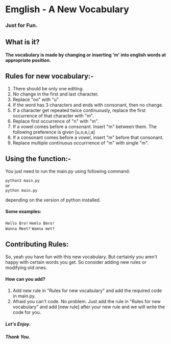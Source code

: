 # Emglish - A New Vocabulary
### Just for Fun.

## What is it?
#### The vocabulary is made by changing or inserting 'm' into english words at appropriate position.

## Rules for new vocabulary:-

1. There should be only one editing.
2. No change in the first and last character.
3. Replace "oo" with "u"
4. If the word has 3 characters and ends with consonant, then no change.
5. If a character get repeated twice continuously, replace the first occurrence of that character with "m".
6. Replace first occurrence of "n" with "m".
7. If a vowel comes before a consonant. Insert "m" between them. The following preference is given [u,o,e,i,a]
8. If a consonant comes before a vowel, insert "m" before that consonant.
9. Replace multiple continuous occurrrence of "m" with single "m".
## Using the function:-

You just need to run the main.py using following command:

```python3 main.py```  
or  
```python main.py```  

depending on the version of python installed.

#### Some examples:
```Hello Bro!```  ```Hemlo Bmro!```  
```Wanna Meet?```  ```Wamna met?```  

## Contributing Rules:

So, yeah you have fun with this new vocabulary. But certainly you aren't happy with certain words you get. So consider adding new rules or modifying old ones.


#### How can you add?

1. Add new rule in "Rules for new vocabulary" and add the required code in main.py.
2. Afraid you can't code. No problem. Just add the rule in "Rules for new vocabulary" and add [new rule] after your new rule and we will write the code for you.

##### Let's Enjoy.
##### Thank You.

